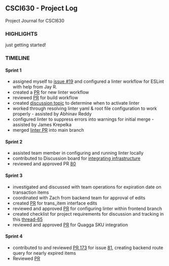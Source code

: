 ## CSCI630 - Project Log
Project Journal for CSCI630

### HIGHLIGHTS

just getting started!

### TIMELINE

#### Sprint 1

- assigned myself to [issue #19](https://github.com/ChicoState/PantryNode/issues/19) and configured a linter workflow for ESLint with help from Jay R.
- created a [PR](https://github.com/ChicoState/PantryNode/pull/40) for new linter workflow
- reviewed [PR](https://github.com/ChicoState/PantryNode/pull/35) for build workflow
- created [discussion topic](https://github.com/ChicoState/PantryNode/discussions/42) to determine when to activate linter
- worked through resolving linter yaml & root file configuration to work properly - assisted by Abhinav Reddy
- configured linter to suppress errors into warnings for initial merge - assisted by James Krepelka
- merged [linter PR](https://github.com/ChicoState/PantryNode/pull/40) into main branch

#### Sprint 2

- assisted team member in configuring and running linter locally
- contributed to Discussion board for [integrating infrastructure](https://github.com/ChicoState/PantryNode/discussions/71)
- reviewed and approved PR [80](https://github.com/ChicoState/PantryNode/pull/80)

#### Sprint 3

 - investigated and discussed with team operations for expiration date on transaction items
 - coordinated with Zach from backend team for approval of edits
 - created [PR](https://github.com/ChicoState/PantryNode/pull/117) for trans_item interface edits
 - reviewed and approved [PR](https://github.com/ChicoState/PantryNode/pull/134) for configuring linter within frontend branch
 - created checklist for project requirements for discussion and tracking in this [thread-65](https://github.com/ChicoState/PantryNode/discussions/65?sort=new)
 - reviewed and approved [PR](https://github.com/ChicoState/PantryNode/pull/132) for Quagga SKU integration
 
 #### Sprint 4
 
 - contributed to and reviewed [PR 173](https://github.com/ChicoState/PantryNode/pull/173) for issue [81](https://github.com/ChicoState/PantryNode/issues/81), creating backend route query for nearly expired items
 - Reviewed [PR](https://github.com/ChicoState/PantryNode/pull/221)
